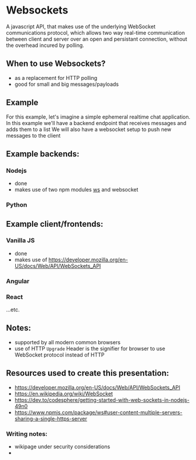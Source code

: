 # Websockets
A javascript API, that makes use of the underlying WebSocket communications protocol, which allows two way real-time communication between client and server over an open and persistant connection, without the overhead incured by polling.

## When to use Websockets?
- as a replacement for HTTP polling
- good for small and big messages/payloads

## Example
For this example, let's imagine a simple ephemeral realtime chat application.
In this example we'll have a backend endpoint that receives messages and adds them to a list
We will also have a websocket setup to push new messages to the client

## Example backends:
### Nodejs
- done
- makes use of two npm modules [ws](https://www.npmjs.com/package/ws) and websocket
### Python

## Example client/frontends:
### Vanilla JS
- done
- makes use of https://developer.mozilla.org/en-US/docs/Web/API/WebSockets_API
### Angular
### React
...etc.

## Notes: 
- supported by all modern common browsers
- use of HTTP `Upgrade` Header is the signifier for browser to use WebSocket protocol instead of HTTP

## Resources used to create this presentation:
- https://developer.mozilla.org/en-US/docs/Web/API/WebSockets_API
- https://en.wikipedia.org/wiki/WebSocket
- https://dev.to/codesphere/getting-started-with-web-sockets-in-nodejs-49n0
- https://www.npmjs.com/package/ws#user-content-multiple-servers-sharing-a-single-https-server

### Writing notes: 
- wikipage under security considerations
- 
